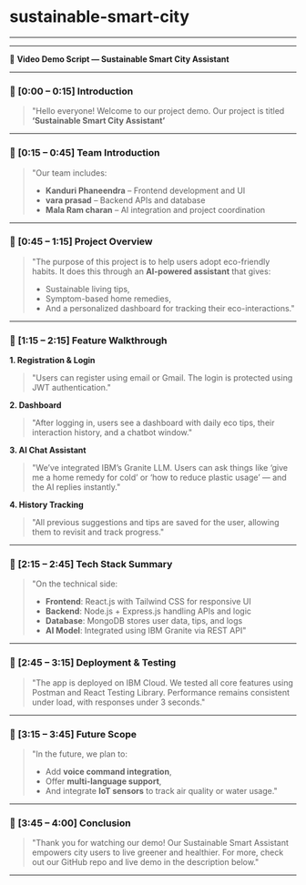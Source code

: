 # sustainable-smart-city
_______
---

🎥 **Video Demo Script — Sustainable Smart City Assistant**

---

### 🔷 **\[0:00 – 0:15] Introduction**

> "Hello everyone! Welcome to our project demo. Our project is titled **‘Sustainable Smart City Assistant’**
---

### 🔷 **\[0:15 – 0:45] Team Introduction**

> "Our team includes:
>
> * **Kanduri Phaneendra** – Frontend development and UI
> * **vara prasad** – Backend APIs and database
> * **Mala Ram charan** – AI integration and project coordination

---

### 🔷 **\[0:45 – 1:15] Project Overview**

> "The purpose of this project is to help users adopt eco-friendly habits. It does this through an **AI-powered assistant** that gives:
>
> * Sustainable living tips,
> * Symptom-based home remedies,
> * And a personalized dashboard for tracking their eco-interactions."

---

### 🔷 **\[1:15 – 2:15] Feature Walkthrough**

**1. Registration & Login**

> "Users can register using email or Gmail. The login is protected using JWT authentication."

**2. Dashboard**

> "After logging in, users see a dashboard with daily eco tips, their interaction history, and a chatbot window."

**3. AI Chat Assistant**

> "We’ve integrated IBM’s Granite LLM. Users can ask things like ‘give me a home remedy for cold’ or ‘how to reduce plastic usage’ — and the AI replies instantly."

**4. History Tracking**

> "All previous suggestions and tips are saved for the user, allowing them to revisit and track progress."

---

### 🔷 **\[2:15 – 2:45] Tech Stack Summary**

> "On the technical side:
>
> * **Frontend**: React.js with Tailwind CSS for responsive UI
> * **Backend**: Node.js + Express.js handling APIs and logic
> * **Database**: MongoDB stores user data, tips, and logs
> * **AI Model**: Integrated using IBM Granite via REST API"

---

### 🔷 **\[2:45 – 3:15] Deployment & Testing**

> "The app is deployed on IBM Cloud. We tested all core features using Postman and React Testing Library. Performance remains consistent under load, with responses under 3 seconds."

---

### 🔷 **\[3:15 – 3:45] Future Scope**

> "In the future, we plan to:
>
> * Add **voice command integration**,
> * Offer **multi-language support**,
> * And integrate **IoT sensors** to track air quality or water usage."

---

### 🔷 **\[3:45 – 4:00] Conclusion**

> "Thank you for watching our demo! Our Sustainable Smart Assistant empowers city users to live greener and healthier. For more, check out our GitHub repo and live demo in the description below."

---

